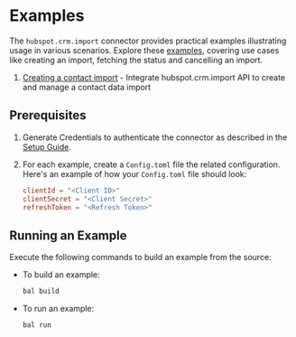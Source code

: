 # Examples

The `hubspot.crm.import` connector provides practical examples illustrating usage in various scenarios. Explore these [examples](https://github.com/ballerina-platform/module-ballerinax-hubspot.crm.import/tree/main/examples), covering use cases like creating an import, fetching the status and cancelling an import.

1. [Creating a contact import](https://github.com/ballerina-platform/module-ballerinax-hubspot.crm.import/tree/main/examples/handle-import) - Integrate hubspot.crm.import API to create and manage a contact data import


## Prerequisites

1. Generate Credentials to authenticate the connector as described in the [Setup Guide](https://github.com/ballerina-platform/module-ballerinax-hubspot.crm.import/tree/main/README.md).

2. For each example, create a `Config.toml` file the related configuration. Here's an example of how your `Config.toml` file should look:

    ```toml
    clientId = "<Client ID>"
    clientSecret = "<Client Secret>"
    refreshToken = "<Refresh Token>"
    ```

## Running an Example

Execute the following commands to build an example from the source:

* To build an example:

    ```bash
    bal build
    ```

* To run an example:

    ```bash
    bal run
    ```
